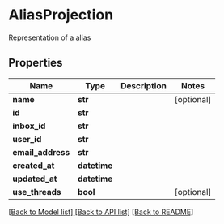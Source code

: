 # AliasProjection

Representation of a alias
## Properties
Name | Type | Description | Notes
------------ | ------------- | ------------- | -------------
**name** | **str** |  | [optional] 
**id** | **str** |  | 
**inbox_id** | **str** |  | 
**user_id** | **str** |  | 
**email_address** | **str** |  | 
**created_at** | **datetime** |  | 
**updated_at** | **datetime** |  | 
**use_threads** | **bool** |  | [optional] 

[[Back to Model list]](../README#documentation-for-models) [[Back to API list]](../README#documentation-for-api-endpoints) [[Back to README]](../README)


